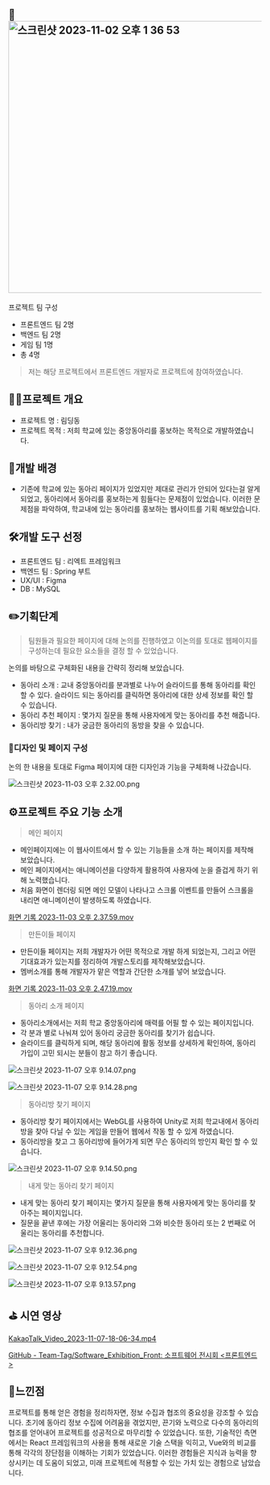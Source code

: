 
## 👥<img width="541" alt="스크린샷 2023-11-02 오후 1 36 53" src="https://github.com/user-attachments/assets/be478a32-a1dd-427b-9bae-c1e4bafe388d">
프로젝트 팀 구성

- 프론트엔드 팀 2명
- 백엔드 팀 2명
- 게임 팀 1명
- 총 4명

> 저는 해당 프로젝트에서 프론트엔드 개발자로 프로젝트에 참여하였습니다.
> 

## ✍🏻프로젝트 개요

- 프로젝트 명 : 림딩동
- 프로젝트 목적 : 저희 학교에 있는 중앙동아리를 홍보하는 목적으로 개발하였습니다.

## 🤔개발 배경

- 기존에 학교에 있는 동아리 페이지가 있었지만 제대로 관리가 안되어 있다는걸 알게 되었고, 동아리에서 동아리를 홍보하는게 힘들다는 문제점이 있었습니다. 이러한 문제점을 파악하여, 학교내에 있는 동아리를 홍보하는 웹사이트를 기획 해보았습니다.

## 🛠️개발 도구 선정

- 프론트엔드 팀 : 리엑트 프레임워크
- 백엔드 팀 : Spring 부트
- UX/UI : Figma
- DB : MySQL

## ✏️기획단계

> 팀원들과 필요한 페이지에 대해 논의를 진행하였고 이논의를 토대로 웹페이지를 구성하는데 필요한 요소들을 결정 할 수 있었습니다.
> 

논의를 바탕으로 구체화된 내용을 간략히 정리해 보았습니다. 

- 동아리 소개 : 교내 중앙동아리를 분과별로 나누어 슬라이드를 통해 동아리를 확인 할 수 있다.  슬라이드 되는  동아리를 클릭하면 동아리에 대한 상세 정보를 확인 할 수 있습니다.
- 동아리 추천 페이지 : 몇가지 질문을 통해 사용자에게 맞는 동아리를 추천 해줍니다.
- 동아리방 찾기 : 내가 궁금한 동아리의 동방을 찾을 수 있습니다.

### 🎨디자인 및 페이지 구성

논의 한 내용을 토대로 Figma 페이지에 대한 디자인과 기능을 구체화해 나갔습니다. 

![스크린샷 2023-11-03 오후 2.32.00.png](https://prod-files-secure.s3.us-west-2.amazonaws.com/28e61d31-5355-4c81-9bec-9a3e2642524e/13b2ca67-4da9-46e7-903b-cbe14168a478/%E1%84%89%E1%85%B3%E1%84%8F%E1%85%B3%E1%84%85%E1%85%B5%E1%86%AB%E1%84%89%E1%85%A3%E1%86%BA_2023-11-03_%E1%84%8B%E1%85%A9%E1%84%92%E1%85%AE_2.32.00.png)

## ⚙️프로젝트 주요 기능 소개

> 메인 페이지
> 
- 메인페이지에는 이 웹사이트에서 할 수 있는 기능들을 소개 하는 페이지를 제작해 보았습니다.
- 메인 페이지에서는 애니메이션을 다양하게 활용하여 사용자에 눈을 즐겁게 하기 위해 노력했습니다.
- 처음 화면이 렌더링 되면 메인 모델이 나타나고 스크롤 이벤트를 만들어 스크롤을 내리면 애니메이션이 발생하도록 하였습니다.

[화면 기록 2023-11-03 오후 2.37.59.mov](https://prod-files-secure.s3.us-west-2.amazonaws.com/28e61d31-5355-4c81-9bec-9a3e2642524e/34d859a5-ead3-453a-9c9e-f6231c4bee30/%E1%84%92%E1%85%AA%E1%84%86%E1%85%A7%E1%86%AB_%E1%84%80%E1%85%B5%E1%84%85%E1%85%A9%E1%86%A8_2023-11-03_%E1%84%8B%E1%85%A9%E1%84%92%E1%85%AE_2.37.59.mov)

> 만든이들 페이지
> 
- 만든이들 페이지는 저희 개발자가 어떤 목적으로 개발 하게 되었는지, 그리고 어떤 기대효과가 있는지를 정리하여 개발스토리를 제작해보았습니다.
- 멤버소개를 통해 개발자가 맡은 역할과 간단한 소개를 넣어 보았습니다.

[화면 기록 2023-11-03 오후 2.47.19.mov](https://prod-files-secure.s3.us-west-2.amazonaws.com/28e61d31-5355-4c81-9bec-9a3e2642524e/a71875c8-f0da-48d4-b744-f7c0849974f9/%E1%84%92%E1%85%AA%E1%84%86%E1%85%A7%E1%86%AB_%E1%84%80%E1%85%B5%E1%84%85%E1%85%A9%E1%86%A8_2023-11-03_%E1%84%8B%E1%85%A9%E1%84%92%E1%85%AE_2.47.19.mov)

> 동아리 소개 페이지
> 
- 동아리소개에서는 저희 학교 중앙동아리에 매력를 어필 할 수 있는 페이지입니다.
- 각 분과 별로 나눠져 있어 동아리 궁금한 동아리를 찾기가 쉽습니다.
- 슬라이드를 클릭하게 되며, 해당 동아리에 활동 정보를 상세하게 확인하여, 동아리 가입이 고민 되시는 분들이 참고 하기 좋습니다.

![스크린샷 2023-11-07 오후 9.14.07.png](https://prod-files-secure.s3.us-west-2.amazonaws.com/28e61d31-5355-4c81-9bec-9a3e2642524e/7b886daf-fb25-4375-b894-c34f94bfc658/%E1%84%89%E1%85%B3%E1%84%8F%E1%85%B3%E1%84%85%E1%85%B5%E1%86%AB%E1%84%89%E1%85%A3%E1%86%BA_2023-11-07_%E1%84%8B%E1%85%A9%E1%84%92%E1%85%AE_9.14.07.png)

![스크린샷 2023-11-07 오후 9.14.28.png](https://prod-files-secure.s3.us-west-2.amazonaws.com/28e61d31-5355-4c81-9bec-9a3e2642524e/cc20161c-89e3-4fb4-aefd-1cf8c1e336f9/%E1%84%89%E1%85%B3%E1%84%8F%E1%85%B3%E1%84%85%E1%85%B5%E1%86%AB%E1%84%89%E1%85%A3%E1%86%BA_2023-11-07_%E1%84%8B%E1%85%A9%E1%84%92%E1%85%AE_9.14.28.png)

> 동아리방 찾기 페이지
> 
- 동아리방 찾기 페이지에서는 WebGL를 사용하여 Unity로 저희 학교내에서 동아리방을 찾아 다닐 수 있는 게임을 만들어 웹에서 작동 할 수 있게 하였습니다.
- 동아리방을 찾고 그 동아리방에 들어가게 되면 무슨 동아리의 방인지 확인 할 수 있습니다.

![스크린샷 2023-11-07 오후 9.14.50.png](https://prod-files-secure.s3.us-west-2.amazonaws.com/28e61d31-5355-4c81-9bec-9a3e2642524e/b25fe1af-a0ce-4a99-b0ff-8116f17df01d/%E1%84%89%E1%85%B3%E1%84%8F%E1%85%B3%E1%84%85%E1%85%B5%E1%86%AB%E1%84%89%E1%85%A3%E1%86%BA_2023-11-07_%E1%84%8B%E1%85%A9%E1%84%92%E1%85%AE_9.14.50.png)

> 내게 맞는 동아리 찾기 페이지
> 
- 내게 맞는 동아리 찾기 페이지는 몇가지 질문을 통해 사용자에게 맞는 동아리를 찾아주는 페이지입니다.
- 질문을 끝낸 후에는 가장 어울리는 동아리와 그와 비슷한 동아리 또는 2 번째로 어울리는 동아리를 추천합니다.

![스크린샷 2023-11-07 오후 9.12.36.png](https://prod-files-secure.s3.us-west-2.amazonaws.com/28e61d31-5355-4c81-9bec-9a3e2642524e/3379353b-c4c1-495e-8f3d-ca98722e6a79/%E1%84%89%E1%85%B3%E1%84%8F%E1%85%B3%E1%84%85%E1%85%B5%E1%86%AB%E1%84%89%E1%85%A3%E1%86%BA_2023-11-07_%E1%84%8B%E1%85%A9%E1%84%92%E1%85%AE_9.12.36.png)

![스크린샷 2023-11-07 오후 9.12.54.png](https://prod-files-secure.s3.us-west-2.amazonaws.com/28e61d31-5355-4c81-9bec-9a3e2642524e/c09827c2-34e8-42cb-a163-c0491a48ccc9/%E1%84%89%E1%85%B3%E1%84%8F%E1%85%B3%E1%84%85%E1%85%B5%E1%86%AB%E1%84%89%E1%85%A3%E1%86%BA_2023-11-07_%E1%84%8B%E1%85%A9%E1%84%92%E1%85%AE_9.12.54.png)

![스크린샷 2023-11-07 오후 9.13.57.png](https://prod-files-secure.s3.us-west-2.amazonaws.com/28e61d31-5355-4c81-9bec-9a3e2642524e/eb5fd4b5-ccc8-4de2-9ef2-648cda178619/%E1%84%89%E1%85%B3%E1%84%8F%E1%85%B3%E1%84%85%E1%85%B5%E1%86%AB%E1%84%89%E1%85%A3%E1%86%BA_2023-11-07_%E1%84%8B%E1%85%A9%E1%84%92%E1%85%AE_9.13.57.png)

## ⛳ 시연 영상

[KakaoTalk_Video_2023-11-07-18-06-34.mp4](https://prod-files-secure.s3.us-west-2.amazonaws.com/28e61d31-5355-4c81-9bec-9a3e2642524e/9c23739d-9541-4160-9bf8-52e9cf2ea961/KakaoTalk_Video_2023-11-07-18-06-34.mp4)

[GitHub - Team-Tag/Software_Exhibition_Front: 소프트웨어 전시회 <프론트엔드>](https://github.com/Team-Tag/Software_Exhibition_Front)

## 💬느낀점

프로젝트를 통해 얻은 경험을 정리하자면, 정보 수집과 협조의 중요성을 강조할 수 있습니다. 초기에 동아리 정보 수집에 어려움을 겪었지만, 끈기와 노력으로 다수의 동아리의 협조를 얻어내어 프로젝트를 성공적으로 마무리할 수 있었습니다. 또한, 기술적인 측면에서는 React 프레임워크의 사용을 통해 새로운 기술 스택을 익히고, Vue와의 비교를 통해 각각의 장단점을 이해하는 기회가 있었습니다. 이러한 경험들은 지식과 능력을 향상시키는 데 도움이 되었고, 미래 프로젝트에 적용할 수 있는 가치 있는 경험으로 남았습니다.
